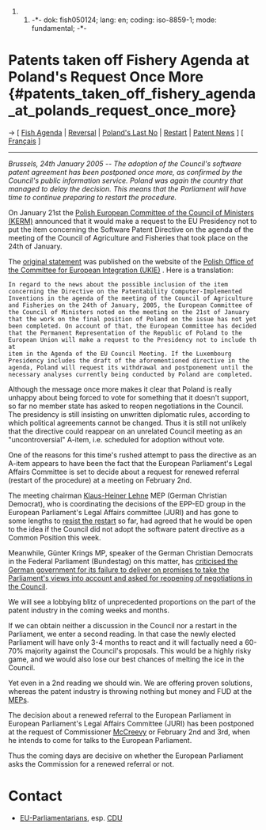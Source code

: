 1.  1.  -\*- dok: fish050124; lang: en; coding: iso-8859-1; mode:
        fundamental; -\*-

# Patents taken off Fishery Agenda at Poland\'s Request Once More {#patents_taken_off_fishery_agenda_at_polands_request_once_more}

-\> \[ [ Fish Agenda](Fish0501En "wikilink") \| [
Reversal](ConsReversEn "wikilink") \| [ Poland\'s Last
No](Cons041221En "wikilink") \| [ Restart](EuroparlSwpat04En "wikilink")
\| [ Patent News](SwpatcninoEn "wikilink") \] \[
[Français](http://www.ffii.fr/brevets_logiciels_une_fois_plus_retires_agenda_peche_demande_pologne_article97.html "wikilink")
\]

------------------------------------------------------------------------

*Brussels, 24th January 2005 \-- The adoption of the Council\'s software
patent agreement has been postponed once more, as confirmed by the
Council\'s public information service. Poland was again the country that
managed to delay the decision. This means that the Parliament will have
time to continue preparing to restart the procedure.*

On January 21st the [Polish European Committee of the Council of
Ministers
(KERM)](http://www2.ukie.gov.pl/WWW/en.nsf/0/2C6B7B2BEB176D13C1256E970032A047?Open "wikilink")
announced that it would make a request to the EU Presidency not to put
the item concerning the Software Patent Directive on the agenda of the
meeting of the Council of Agriculture and Fisheries that took place on
the 24th of January.

The [original
statement](http://www2.ukie.gov.pl/WWW/news.nsf/0/57615C2365BEA250C1256F90004A789C?Open "wikilink")
was published on the website of the [Polish Office of the Committee for
European Integration
(UKIE)](http://www2.ukie.gov.pl/www/en.nsf/0/FD3E837173275164C1256E8300256BE9?Open&RestrictToCategory=Office%20of%20the%20Committee%20for%20European%20Integration%20(UKIE)%3EGeneral%20information%20about%20UKIE "wikilink")
. Here is a translation:

`In regard to the news about the possible inclusion of the item`\
`concerning the Directive on the Patentability Computer-Implemented`\
`Inventions in the agenda of the meeting of the Council of Agriculture`\
`and Fisheries on the 24th of January, 2005, the European Committee of`\
`the Council of Ministers noted on the meeting on the 21st of January`\
`that the work on the final position of Poland on the issue has not yet`\
`been completed. On account of that, the European Committee has decided`\
`that the Permanent Representation of the Republic of Poland to the`\
`European Union will make a request to the Presidency not to include that`\
`item in the Agenda of the EU Council Meeting. If the Luxembourg`\
`Presidency includes the draft of the aforementioned directive in the`\
`agenda, Poland will request its withdrawal and postponement until the`\
`necessary analyses currently being conducted by Poland are completed.`

Although the message once more makes it clear that Poland is really
unhappy about being forced to vote for something that it doesn\'t
support, so far no member state has asked to reopen negotiations in the
Council. The presidency is still insisting on unwritten diplomatic
rules, according to which political agreements cannot be changed. Thus
it is still not unlikely that the directive could reappear on an
unrelated Council meeting as an \"uncontroversial\" A-item, i.e.
scheduled for adoption without vote.

One of the reasons for this time\'s rushed attempt to pass the directive
as an A-item appears to have been the fact that the European
Parliament\'s Legal Affairs Committee is set to decide about a request
for renewed referral (restart of the procedure) at a meeting on February
2nd.

The meeting chairman [ Klaus-Heiner
Lehne](KlausHeinerLehneEn "wikilink") MEP (German Christian Democrat),
who is coordinating the decisions of the EPP-ED group in the European
Parliament\'s Legal Affairs committee (JURI) and has gone to some
lengths to [ resist the restart](Juri050119En "wikilink") so far, had
agreed that he would be open to the idea if the Council did not adopt
the software patent directive as a Common Position this week.

Meanwhile, Günter Krings MP, speaker of the German Christian Democrats
in the Federal Parliament (Bundestag) on this matter, has [criticised
the German government for its failure to deliver on promises to take the
Parliament\'s views into account and asked for reopening of negotiations
in the Council](http://www.golem.de/0501/35816.html "wikilink").

We will see a lobbying blitz of unprecedented proportions on the part of
the patent industry in the coming weeks and months.

If we can obtain neither a discussion in the Council nor a restart in
the Parliament, we enter a second reading. In that case the newly
elected Parliament will have only 3-4 months to react and it will
factually need a 60-70% majority against the Council\'s proposals. This
would be a highly risky game, and we would also lose our best chances of
melting the ice in the Council.

Yet even in a 2nd reading we should win. We are offering proven
solutions, whereas the patent industry is throwing nothing but money and
FUD at the [MEPs](MEPs "wikilink").

The decision about a renewed referral to the European Parliament in
European Parliament\'s Legal Affairs Committee (JURI) has been postponed
at the request of Commissioner [McCreevy](McCreevy "wikilink") or
February 2nd and 3rd, when he intends to come for talks to the European
Parliament.

Thus the coming days are decisive on whether the European Parliament
asks the Commission for a renewed referral or not.

# Contact

-   [EU-Parliamentarians](http://wwwdb.europarl.eu.int/ep6/owa/p_meps2.repartition?ipid=0&ilg=EN&iorig=home&imsg= "wikilink"),
    esp.
    [CDU](http://wwwdb.europarl.eu.int/ep6/owa/p_meps.short_list?ilg=EN&ictry=DE&ipolgrp=PPE-DE&iorig= "wikilink")
